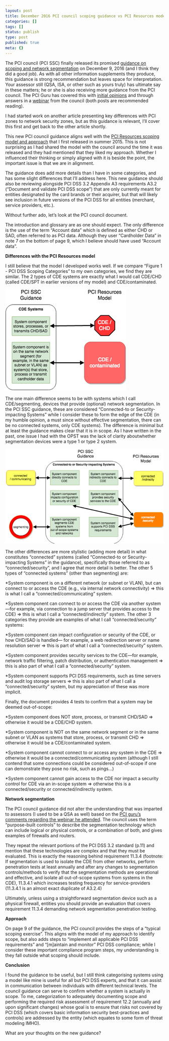 ```yaml
---
layout: post
title: December 2016 PCI council scoping guidance vs PCI Resources model
categories: []
tags: []
status: publish
type: post
published: true
meta: {}
---
```


The PCI council (PCI SSC) finally released its promised 
[guidance on scoping and network segmentation](https://www.pcisecuritystandards.org/documents/Guidance-PCI-DSS-Scoping-and-Segmentation_v1.pdf) on December 9, 2016 (and I think they did a good job). As with all other information supplements they produce, this guidance is strong recommendation but leaves space for interpretation. Your assessor still (QSA,  ISA, or other such as yours truly) has ultimate say in these matters;  he or she is also receiving more guidance from the PCI council. The PCI Guru has covered this with 
[initial opinions](https://pciguru.wordpress.com/2016/12/10/the-council-releases-draft-scope-and-network-segmentation-information-supplement/) and through answers in a 
[webinar](https://pciguru.wordpress.com/2016/12/15/the-council-speaks-on-a-number-of-topics/) from the council (both posts are recommended reading).

I had started work on another article presenting key differences with PCI zones to network security zones, but as this guidance is relevant, I’ll cover this first and get back to the other article shortly.

This new PCI council guidance aligns well with the 
[PCI Resources scoping model and approach](http://www.pciresources.com/pci-dss-scoping-model-and-approach/) that I first released in summer 2015. This is not surprising as I had shared the model with the council around the time it was released and they had mentioned that they liked my approach. Whether I influenced their thinking or simply aligned with it is beside the point, the important issue is that we are in alignment.

The guidance does add more details than I have in some categories, and has some slight differences that I’ll address here. This new guidance should also be reviewing alongside PCI DSS 3.2 Appendix A3 requirements A3.2 (“Document and validate PCI DSS scope”) that are only currently meant for entities designated by the card brands or their acquirer, but that will likely see inclusion in future versions of the PCI DSS for all entities (merchant, service providers, etc.).

Without further ado, let’s look at the PCI council document.

The introduction and glossary are as one should expect. The only difference is the use of the term “Account data” which is defined as either CHD or SAD, often referred to as PCI data. Although they user “Cardholder Data” in note 7 on the bottom of page 9, which I believe should have used “Account data”.

**Differences with the PCI Resources model**

I still believe that the model I developed works well. If we compare “Figure 1 - PCI DSS Scoping Categories” to my own categories, we find they are similar. The 2 types of CDE systems are exactly what I would call CDE/CHD (called CDE/SPT in earlier versions of my model) and CDE/contaminated.

    
![PCI-Resources-council-scope-vs-model-cde.png](/s/PCI-Resources-council-scope-vs-model-cde.png)


The one main difference seems to be with systems which I call CDE/segmenting, devices that provide (optional) network segmentation. In the PCI SSC guidance, these are considered “Connected-to or Security-impacting Systems” while I consider these to form the edge of the CDE (in my humble opinion, a must since without effective segmentation, there can be no connected systems, only CDE systems). The difference is minimal but at least the guidance makes clear that it is in scope. As I have written in the past, one issue I had with the OPST was the lack of clarity aboutwhether segmentation devices were a type 1 or type 2 system.

    
![PCI-Resources-council-scope-vs-model-connected.png](/s/PCI-Resources-council-scope-vs-model-connected.png)

<!--
![PCI-Resources-council-scope-vs-model-connected.png](https://images.squarespace-cdn.com/content/v1/55934274e4b0d71f69d61a3c/1484582799882-KQGZM4VEJ9D6ZDWN27I4/PCI-Resources-council-scope-vs-model-connected.png)
--> 



The other differences are more stylistic (adding more detail) in what constitutes “connected” systems (called “Connected-to or Security-impacting Systems” in the guidance), specifically those referred to as “connected/security”, and I agree that more detail is better. The other 5 types of “connected systems” (other than segmenting) are:

*System component is on a different network (or subnet or VLAN), but can connect to or access the CDE (e.g., via internal network connectivity) => this is what I call a “connected/communicating” system.


*System component can connect to or access the CDE via another system—for example, via connection to a jump server that provides access to the CDE)  => this is what I call a “connected/indirectly” system.
The other 3 categories they provide are examples of what I call “connected/security” systems:


*System component can impact configuration or security of the CDE, or how CHD/SAD is handled— for example, a web redirection server or name resolution server => this is part of what I call a “connected/security” system.


*System component provides security services to the CDE—for example, network traffic filtering, patch distribution, or authentication management => this is also part of what I call a “connected/security” system.


*System component supports PCI DSS requirements, such as time servers and audit log storage servers => this is also part of what I call a “connected/security” system, but my appreciation of these was more implicit.

Finally, the document provides 4 tests to confirm that a system may be deemed out-of-scope:

*System component does NOT store, process, or transmit CHD/SAD => otherwise it would be a CDE/CHD system.


*System component is NOT on the same network segment or in the same subnet or VLAN as systems that store, process, or transmit CHD => otherwise it would be a CDE/contaminated system.


*System component cannot connect to or access any system in the CDE => otherwise it would be a connected/communicating system (although I still contend that some connections could be considered out-of-scope if one can demonstrate they pose no risk, such as pings...)


*System component cannot gain access to the CDE nor impact a security control for CDE via an in-scope system => otherwise this is a connected/security or connected/indirectly system.

**Network segmentation**

The PCI council guidance did not alter the understanding that was imparted to assessors (I used to be a QSA as well) based on the 
[PCI guru’s comments regarding the webinar he attended](https://pciguru.wordpress.com/2016/12/15/the-council-speaks-on-a-number-of-topics/). The council uses the term “purpose-built controls” to describe the segmentation technology which can include logical or physical controls, or a combination of both, and gives examples of firewalls and routers.

They repeat the relevant portions of the PCI DSS 3.2 standard (p.11) and mention that these technologies are complex and that they must be evaluated. This is exactly the reasoning behind requirement 11.3.4 (footnote: If segmentation is used to isolate the CDE from other networks, perform penetration tests at least annually and after any changes to segmentation controls/methods to verify that the segmentation methods are operational and effective, and isolate all out-of-scope systems from systems in the CDE), 11.3.4.1 which increases testing frequency for service-providers (11.3.4.1 is an almost exact duplicate of A3.2.4)

Ultimately, unless using a straightforward segmentation device such as a physical firewall, entities you should provide an evaluation that covers requirement 11.3.4 demanding network segmentation penetration testing.

**Approach**

On page 9 of the guidance, the PCI council provides the steps of a “typical scoping exercise”. This aligns with the model of my approach to identify scope, but also adds steps to “implement all applicable PCI DSS requirements” and “[m]aintain and monitor” PCI DSS compliance; while I consider these important compliance program steps, my understanding is they fall outside what scoping should include.

**Conclusion**

I found the guidance to be useful, but I still think categorising systems using a model like mine is useful for all but PCI DSS experts, and that it can assist in communication between individuals with different technical levels. The council guidance can serve to confirm whether a system is actually in scope. To me, categorization to adequately documenting scope and performing the required risk assessment of requirement 12.2 (annually and upon significant changes) whose goal is to ensure that risks not covered by PCI DSS (which covers basic information security best-practices and controls) are addressed by the entity (which equates to some form of threat modeling IMHO).

What are your thoughts on the new guidance?
